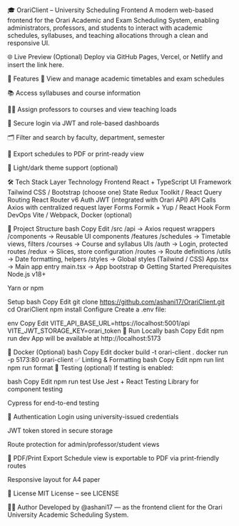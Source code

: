 🎓 OrariClient – University Scheduling Frontend
A modern web-based frontend for the Orari Academic and Exam Scheduling System, enabling administrators, professors, and students to interact with academic schedules, syllabuses, and teaching allocations through a clean and responsive UI.

🌐 Live Preview
(Optional) Deploy via GitHub Pages, Vercel, or Netlify and insert the link here.

🚀 Features
📅 View and manage academic timetables and exam schedules

📚 Access syllabuses and course information

👩‍🏫 Assign professors to courses and view teaching loads

🔐 Secure login via JWT and role-based dashboards

🗂️ Filter and search by faculty, department, semester

📄 Export schedules to PDF or print-ready view

🌙 Light/dark theme support (optional)

🛠️ Tech Stack
Layer	Technology
Frontend	React + TypeScript
UI Framework	Tailwind CSS / Bootstrap (choose one)
State	Redux Toolkit / React Query
Routing	React Router v6
Auth	JWT (integrated with Orari API)
API Calls	Axios with centralized request layer
Forms	Formik + Yup / React Hook Form
DevOps	Vite / Webpack, Docker (optional)

📁 Project Structure
bash
Copy
Edit
/src
  /api                → Axios request wrappers
  /components         → Reusable UI components
  /features
    /schedules        → Timetable views, filters
    /courses          → Course and syllabus UIs
    /auth             → Login, protected routes
  /redux              → Slices, store configuration
  /routes             → Route definitions
  /utils              → Date formatting, helpers
  /styles             → Global styles (Tailwind / CSS)
  App.tsx             → Main app entry
  main.tsx            → App bootstrap
⚙️ Getting Started
Prerequisites
Node.js v18+

Yarn or npm

Setup
bash
Copy
Edit
git clone https://github.com/ashani17/OrariClient.git
cd OrariClient
npm install
Configure
Create a .env file:

env
Copy
Edit
VITE_API_BASE_URL=https://localhost:5001/api
VITE_JWT_STORAGE_KEY=orari_token
🔄 Run Locally
bash
Copy
Edit
npm run dev
App will be available at http://localhost:5173

🐳 Docker (Optional)
bash
Copy
Edit
docker build -t orari-client .
docker run -p 5173:80 orari-client
✅ Linting & Formatting
bash
Copy
Edit
npm run lint
npm run format
🧪 Testing (optional)
If testing is enabled:

bash
Copy
Edit
npm run test
Use Jest + React Testing Library for component testing

Cypress for end-to-end testing

🔐 Authentication
Login using university-issued credentials

JWT token stored in secure storage

Route protection for admin/professor/student views

📄 PDF/Print Export
Schedule view is exportable to PDF via print-friendly routes

Responsive layout for A4 paper

📘 License
MIT License – see LICENSE

👨‍🎓 Author
Developed by @ashani17 — as the frontend client for the Orari University Academic Scheduling System.